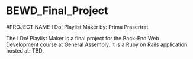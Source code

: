 BEWD_Final_Project
==================

#PROJECT NAME
I Do! Playlist Maker
by: Prima Prasertrat

The I Do! Playlist Maker is a final project for the Back-End Web Development course at General Assembly.
It is a Ruby on Rails application hosted at: TBD.
